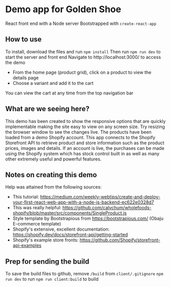 # Demo app for Golden Shoe
React front end with a Node server
Bootstrapped with `create-react-app`

## How to use
To install, download the files and run `npm install`
Then run `npm run dev` to start the server and front end
Navigate to http://localhost:3000/ to access the demo

* From the home page (product grid), click on a product to view the details page
* Choose a variant and add it to the cart

You can view the cart at any time from the top navigation bar

## What are we seeing here?
This demo has been created to show the responsive options that are quickly implementable making the site easy to view on any screen size. 
Try resizing the browser window to see the changes live. 
The products have been loaded from a demo Shopify account. 
This app connects to the Shopify Storefront API to retrieve product and store information such as the product prices, images and details.
If an account is live, the purchases can be made using the Shopify system which has stock control built in as well as many other extremely useful and powerful features. 

## Notes on creating this demo
Help was attained from the following sources: 
* This tutorial: https://medium.com/weekly-webtips/create-and-deploy-your-first-react-web-app-with-a-node-js-backend-ec622e0328d7
* This was really helpful: https://github.com/calvchum/wholefoods-shopify/blob/master/src/components/SingleProduct.js
* Style template by Bootstrapious from https://bootstrapious.com/ (Obaju E-commerce template)
* Shopify's extensive, excellent documentation: https://shopify.dev/docs/storefront-api/getting-started
* Shopify's example store fronts: https://github.com/Shopify/storefront-api-examples 

## Prep for sending the build
To save the build files to github, remove `/build` from `client/.gitignore`
`npm run dev` to run
`npm run client:build` to build 

